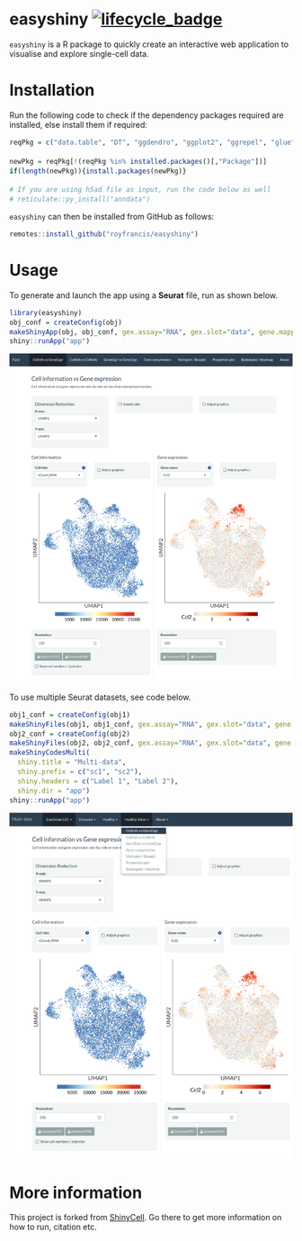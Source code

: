 # easyshiny [![lifecycle_badge](https://lifecycle.r-lib.org/articles/figures/lifecycle-experimental.svg)](https://lifecycle.r-lib.org/articles/stages.html#experimental) 

`easyshiny` is a R package to quickly create an interactive web application to visualise and explore single-cell data.

# Installation

Run the following code to check if the dependency packages required are installed, else install them if required:

``` r
reqPkg = c("data.table", "DT", "ggdendro", "ggplot2", "ggrepel", "glue", "gridExtra", "hdf5r", "magrittr", "Matrix", "RColorBrewer", "readr", "remotes", "reticulate", "R.utils", "Seurat", "shiny", "shinyhelper", "showtext", "shinythemes")

newPkg = reqPkg[!(reqPkg %in% installed.packages()[,"Package"])]
if(length(newPkg)){install.packages(newPkg)}

# If you are using h5ad file as input, run the code below as well
# reticulate::py_install("anndata")
```

`easyshiny` can then be installed from GitHub as follows:

``` r
remotes::install_github("royfrancis/easyshiny")
```

# Usage

To generate and launch the app using a **Seurat** file, run as shown below.

```r
library(easyshiny)
obj_conf = createConfig(obj)
makeShinyApp(obj, obj_conf, gex.assay="RNA", gex.slot="data", gene.mapping = FALSE, shiny.title = "My Awesome App", shiny.dir="app")
shiny::runApp("app")
```

![](images/single.png)

To use multiple Seurat datasets, see code below.

```r
obj1_conf = createConfig(obj1)
makeShinyFiles(obj1, obj1_conf, gex.assay="RNA", gex.slot="data", gene.mapping = FALSE, shiny.prefix = "sc1", shiny.dir="app")
obj2_conf = createConfig(obj2)
makeShinyFiles(obj2, obj2_conf, gex.assay="RNA", gex.slot="data", gene.mapping = FALSE, shiny.prefix = "sc2", shiny.dir="app")
makeShinyCodesMulti(
  shiny.title = "Multi-data",
  shiny.prefix = c("sc1", "sc2"),
  shiny.headers = c("Label 1", "Label 2"),
  shiny.dir = "app")
shiny::runApp("app")
```

![](images/multi.png)

# More information

This project is forked from [ShinyCell](https://github.com/SGDDNB/ShinyCell). Go there to get more information on how to run, citation etc.
